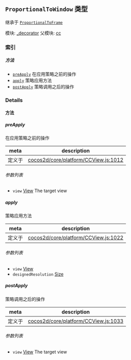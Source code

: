 ## `ProportionalToWindow` 类型

继承于 [`ProportionalToFrame`](ProportionalToFrame.md)


模块: [_decorator](../modules/_decorator.md)
父模块: [cc](../modules/cc.md)






### 索引



##### 方法

  - [`preApply`](#preapply) 在应用策略之前的操作
  - [`apply`](#apply) 策略应用方法
  - [`postApply`](#postapply) 策略调用之后的操作



### Details




<!-- Method Block -->
#### 方法


##### preApply

在应用策略之前的操作

| meta | description |
|------|-------------|
| 定义于 | [cocos2d/core/platform/CCView.js:1012](https://github.com/cocos-creator/engine/blob/d0482bb5bc3819110e43cdd03a3459bd80914b74/cocos2d/core/platform/CCView.js#L1012) |

###### 参数列表
- `view` <a href="../classes/View.html" class="crosslink">View</a> The target view


##### apply

策略应用方法

| meta | description |
|------|-------------|
| 定义于 | [cocos2d/core/platform/CCView.js:1022](https://github.com/cocos-creator/engine/blob/d0482bb5bc3819110e43cdd03a3459bd80914b74/cocos2d/core/platform/CCView.js#L1022) |

###### 参数列表
- `view` <a href="../classes/View.html" class="crosslink">View</a> 
- `designedResolution` <a href="../classes/Size.html" class="crosslink">Size</a> 


##### postApply

策略调用之后的操作

| meta | description |
|------|-------------|
| 定义于 | [cocos2d/core/platform/CCView.js:1033](https://github.com/cocos-creator/engine/blob/d0482bb5bc3819110e43cdd03a3459bd80914b74/cocos2d/core/platform/CCView.js#L1033) |

###### 参数列表
- `view` <a href="../classes/View.html" class="crosslink">View</a> The target view



